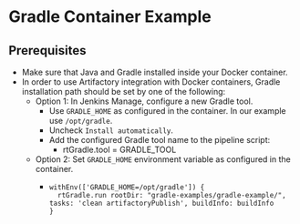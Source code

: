 # Gradle Container Example
## Prerequisites
* Make sure that Java and Gradle installed inside your Docker container.
* In order to use Artifactory integration with Docker containers, Gradle installation path should be set by one of the following:
    * Option 1: In Jenkins Manage, configure a new Gradle tool.
        * Use `GRADLE_HOME` as configured in the container. In our example use `/opt/gradle`.
        * Uncheck `Install automatically`.
        * Add the configured Gradle tool name to the pipeline script:
            * rtGradle.tool = GRADLE_TOOL
    * Option 2: Set `GRADLE_HOME` environment variable as configured in the container.
        *     withEnv(['GRADLE_HOME=/opt/gradle']) {
                rtGradle.run rootDir: "gradle-examples/gradle-example/", tasks: 'clean artifactoryPublish', buildInfo: buildInfo
              }
